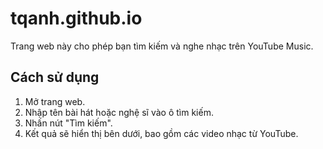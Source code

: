 # tqanh.github.io

Trang web này cho phép bạn tìm kiếm và nghe nhạc trên YouTube Music.

## Cách sử dụng

1. Mở trang web.
2. Nhập tên bài hát hoặc nghệ sĩ vào ô tìm kiếm.
3. Nhấn nút "Tìm kiếm".
4. Kết quả sẽ hiển thị bên dưới, bao gồm các video nhạc từ YouTube.